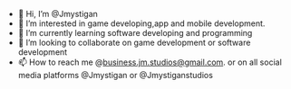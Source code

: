 - 👋 Hi, I’m @Jmystigan
- 👀 I’m interested in game developing,app and mobile development.
- 🌱 I’m currently learning software developing and programming 
- 💞️ I’m looking to collaborate on game development or software development 
- 📫 How to reach me @business.jm.studios@gmail.com. or on all social media platforms @Jmystigan or @Jmystiganstudios

<!---
Jmystigan/Jmystigan is a ✨ special ✨ repository because its `README.md` (this file) appears on your GitHub profile.
You can click the Preview link to take a look at your changes.
--->
